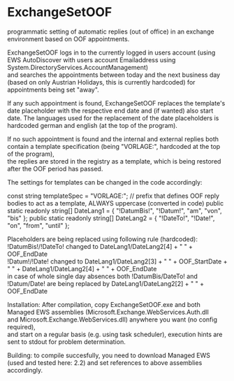 # ExchangeSetOOF
programmatic setting of automatic replies (out of office) in an exchange environment based on OOF appointments.  

ExchangeSetOOF logs in to the currently logged in users account (using EWS AutoDiscover with users account Emailaddress using System.DirectoryServices.AccountManagement)  
and searches the appointments between today and the next business day (based on only Austrian Holidays, this is currently hardcoded) for appointments being set "away".

If any such appointment is found, ExchangeSetOOF replaces the template's date placeholder with the respective end date and (if wanted) also start date.
The languages used for the replacement of the date placeholders is hardcoded german and english (at the top of the program).

If no such appointment is found and the internal and external replies both contain a template specification (being "VORLAGE:", hardcoded at the top of the program),  
the replies are stored in the registry as a template, which is being restored after the OOF period has passed.

The settings for templates can be changed in the code accordingly:

const string templateSpec = "VORLAGE:"; // prefix that defines OOF reply bodies to act as a template, ALWAYS uppercase (converted in code)
public static readonly string[] DateLang1 = { "!DatumBis!", "!Datum!", "am", "von", "bis" };
public static readonly string[] DateLang2 = { "!DateTo!", "!Date!", "on", "from", "until" };

Placeholders are being replaced using following rule (hardcoded):  
!DatumBis!/!DateTo! changed to DateLang1/DateLang2[4] + " " + OOF_EndDate  
!Datum!/!Date! changed to DateLang1/DateLang2[3] + " " + OOF_StartDate + " " + DateLang1/DateLang2[4] + " " + OOF_EndDate  
in case of whole single day absences both !DatumBis/DateTo! and !Datum/Date! are being replaced by DateLang1/DateLang2[2] + " " + OOF_EndDate  


Installation: After compilation, copy ExchangeSetOOF.exe and both Managed EWS assemblies (Microsoft.Exchange.WebServices.Auth.dll  
and Microsoft.Exchange.WebServices.dll) anywhere you want (no config required),  
and start on a regular basis (e.g. using task scheduler), execution hints are sent to stdout for problem determination.

Building: to compile succesfully, you need to download Managed EWS (used and tested here: 2.2) and set references to above assemblies accordingly.